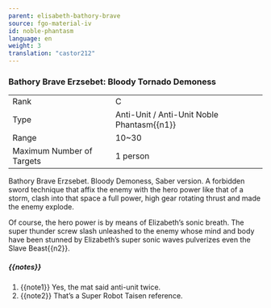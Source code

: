 ```yaml
---
parent: elisabeth-bathory-brave
source: fgo-material-iv
id: noble-phantasm
language: en
weight: 3
translation: "castor212"
---
```


### Bathory Brave Erzsebet: Bloody Tornado Demoness

<table>
  <tr><td>Rank</td><td>C</td></tr>
  <tr><td>Type</td><td>Anti-Unit / Anti-Unit Noble Phantasm{{n1}}</td></tr>
  <tr><td>Range</td><td>10~30</td></tr>
  <tr><td>Maximum Number of Targets</td><td>1 person</td></tr>
</table>

Bathory Brave Erzsebet.
Bloody Demoness, Saber version.
A forbidden sword technique that affix the enemy with the hero power like that of a storm, clash into that space a full power, high gear rotating thrust and made the enemy explode.

Of course, the hero power is by means of Elizabeth’s sonic breath.
The super thunder screw slash unleashed to the enemy whose mind and body have been stunned by Elizabeth’s super sonic waves pulverizes even the Slave Beast{{n2}}.

##### {{notes}}

1. {{note1}} Yes, the mat said anti-unit twice.
2. {{note2}} That’s a Super Robot Taisen reference.
